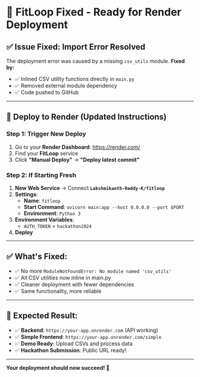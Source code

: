 # 🚀 FitLoop Fixed - Ready for Render Deployment

## ✅ Issue Fixed: Import Error Resolved

The deployment error was caused by a missing `csv_utils` module. **Fixed by:**
- ✅ Inlined CSV utility functions directly in `main.py`
- ✅ Removed external module dependency
- ✅ Code pushed to GitHub

---

## 🎯 Deploy to Render (Updated Instructions)

### Step 1: Trigger New Deploy
1. Go to your **Render Dashboard**: https://render.com/
2. Find your **FitLoop** service
3. Click **"Manual Deploy"** → **"Deploy latest commit"**

### Step 2: If Starting Fresh
1. **New Web Service** → Connect **`Lakshmikanth-Reddy-K/fitloop`**
2. **Settings**:
   - **Name**: `fitloop`
   - **Start Command**: `uvicorn main:app --host 0.0.0.0 --port $PORT`
   - **Environment**: `Python 3`
3. **Environment Variables**:
   - `AUTH_TOKEN` = `hackathon2024`
4. **Deploy**

---

## ✅ What's Fixed:
- ✅ No more `ModuleNotFoundError: No module named 'csv_utils'`
- ✅ All CSV utilities now inline in main.py
- ✅ Cleaner deployment with fewer dependencies
- ✅ Same functionality, more reliable

---

## 🎉 Expected Result:
- ✅ **Backend**: `https://your-app.onrender.com` (API working)
- ✅ **Simple Frontend**: `https://your-app.onrender.com/simple` 
- ✅ **Demo Ready**: Upload CSVs and process data
- ✅ **Hackathon Submission**: Public URL ready!

---

**Your deployment should now succeed! 🚀**